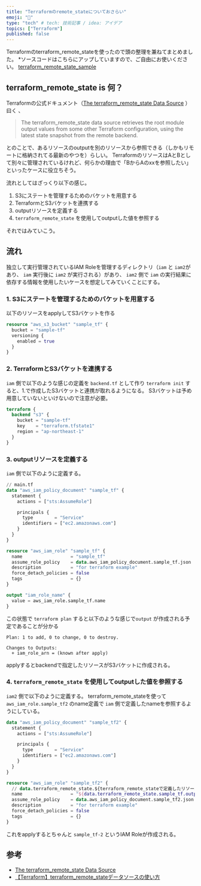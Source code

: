 ```yaml
---
title: "Terraformのremote_stateについておさらい"
emoji: "🎃"
type: "tech" # tech: 技術記事 / idea: アイデア
topics: ["Terraform"]
published: false
---
```


Terraformのterraform_remote_stateを使ったので頭の整理を兼ねてまとめました。
*ソースコードはこちらにアップしていますので、ご自由にお使いください。 [terraform_remote_state_sample](https://github.com/yu-croco/terraform_remote_state_sample)

## terraform_remote_state is 何？
Terraformの公式ドキュメント（[The terraform_remote_state Data Source](https://www.terraform.io/docs/language/state/remote-state-data.html) ） 曰く 、

> The terraform_remote_state data source retrieves the root module output values from some other Terraform configuration, using the latest state snapshot from the remote backend.

とのことで、あるリソースのoutputを別のリソースから参照できる（しかもリモートに格納されてる最新のやつを）らしい。
TerraformのリソースはAとBとして別々に管理されているけれど、何らかの理由で「BからAのxxを参照したい」といったケースに役立ちそう。

流れとしてはざっくり以下の感じ。
1. S3にステートを管理するためのバケットを用意する
2. TerraformとS3バケットを連携する
3. outputリソースを定義する
4. `terraform_remote_state` を使用してoutputした値を参照する


それではみていこう。

## 流れ
独立して実行管理されているIAM Roleを管理するディレクトリ（`iam` と `iam2`があり、 `iam` 実行後に `iam2` が実行される）があり、 `iam2` 側で `iam` の実行結果に依存する情報を使用したいケースを想定してみていくことにする。

### 1. S3にステートを管理するためのバケットを用意する
以下のリソースをapplyしてS3バケットを作る

```terraform
resource "aws_s3_bucket" "sample_tf" {
  bucket = "sample-tf"
  versioning {
    enabled = true
  }
}
```

### 2. TerraformとS3バケットを連携する

`iam` 側で以下のような感じの定義を `backend.tf` として作り `terraform init` すると、1.で作成したS3バケットと連携が取れるようになる。
S3バケットは予め用意していないといけないので注意が必要。

```terraform
terraform {
  backend "s3" {
    bucket = "sample-tf"
    key    = "terraform.tfstate1"
    region = "ap-northeast-1"
  }
}
```

### 3. outputリソースを定義する
`iam` 側で以下のように定義する。

```terraform
// main.tf
data "aws_iam_policy_document" "sample_tf" {
  statement {
    actions = ["sts:AssumeRole"]

    principals {
      type        = "Service"
      identifiers = ["ec2.amazonaws.com"]
    }
  }
}

resource "aws_iam_role" "sample_tf" {
  name                  = "sample_tf"
  assume_role_policy    = data.aws_iam_policy_document.sample_tf.json
  description           = "for terraform example"
  force_detach_policies = false
  tags                  = {}
}

output "iam_role_name" {
  value = aws_iam_role.sample_tf.name
}
```

この状態で `terraform plan` すると以下のような感じで`output` が作成される予定であることが分かる

```
Plan: 1 to add, 0 to change, 0 to destroy.

Changes to Outputs:
  + iam_role_arn = (known after apply)
```

applyするとbackendで指定したリソースがS3バケットに作成される。



### 4. `terraform_remote_state` を使用してoutputした値を参照する
`iam2` 側で以下のように定義する。 
terraform_remote_stateを使って `aws_iam_role.sample_tf2` のname定義で `iam` 側で定義したnameを参照するようにしている。

```terraform
data "aws_iam_policy_document" "sample_tf2" {
  statement {
    actions = ["sts:AssumeRole"]

    principals {
      type        = "Service"
      identifiers = ["ec2.amazonaws.com"]
    }
  }
}

resource "aws_iam_role" "sample_tf2" {
  // data.terraform_remote_state.${terraform_remote_stateで定義したリソース名}.outputs.${main/iam側のoutputで指定したリソース名}
  name                  = "${data.terraform_remote_state.sample_tf.outputs.iam_role_name}-2"
  assume_role_policy    = data.aws_iam_policy_document.sample_tf2.json
  description           = "for terraform example"
  force_detach_policies = false
  tags                  = {}
}
```

これをapplyするとちゃんと `sample_tf-2` というIAM Roleが作成される。



## 参考
- [The terraform_remote_state Data Source](https://www.terraform.io/docs/language/state/remote-state-data.html)
- [【Terraform】terraform_remote_stateデータソースの使い方](https://dev.classmethod.jp/articles/how-to-use-terraform-remote-state/)
